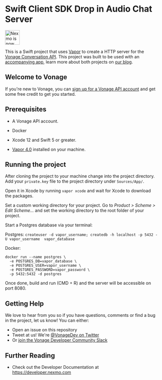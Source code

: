 # Swift Client SDK Drop in Audio Chat Server

<img src="https://developer.nexmo.com/assets/images/Vonage_Nexmo.svg" height="48px" alt="Nexmo is now known as Vonage" />

This is a Swift project that uses [Vapor](vapor.codes) to create a HTTP server for the [Vonage Conversation API](https://developer.nexmo.com/conversation/overview). This project was built to be used with an [accompanying app](https://github.com/nexmo-community/swift-client-sdk-drop-in-audio), learn more about both projects on [our blog](LINKICOMING).

## Welcome to Vonage

If you're new to Vonage, you can [sign up for a Vonage API account](https://dashboard.nexmo.com/sign-up?utm_source=DEV_REL&utm_medium=github&utm_campaign=swift-vapor-sms) and get some free credit to get you started.

## Prerequisites

+ A Vonage API account.

+ Docker

+ Xcode 12 and Swift 5 or greater.

+ [Vapor 4.0](https://vapor.codes) installed on your machine.

## Running the project

After cloning the project to your machine change into the project directory. Add your `private.key` file to the project directory under `Sources/App/`.

Open it in Xcode by running `vapor xcode` and wait for Xcode to download the packages.

Set a custom working directory for your project. Go to _Product > Scheme > Edit Scheme..._ and set the working directory to the root folder of your project.

Start a Postgres database via your terminal:

Postgres:
`createuser -d vapor_username; createdb -h localhost -p 5432 -U vapor_username  vapor_database`

Docker:
```
docker run --name postgres \
  -e POSTGRES_DB=vapor_database \
  -e POSTGRES_USER=vapor_username \
  -e POSTGRES_PASSWORD=vapor_password \
  -p 5432:5432 -d postgres
```

Once done, build and run (CMD + R) and the server will be accessible on port 8080. 


## Getting Help

We love to hear from you so if you have questions, comments or find a bug in the project, let us know! You can either:

* Open an issue on this repository
* Tweet at us! We're [@VonageDev on Twitter](https://twitter.com/VonageDev)
* Or [join the Vonage Developer Community Slack](https://developer.nexmo.com/community/slack)

## Further Reading

* Check out the Developer Documentation at <https://developer.nexmo.com>

